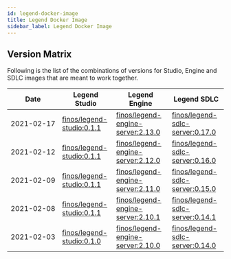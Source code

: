 ```yaml
---
id: legend-docker-image
title: Legend Docker Image
sidebar_label: Legend Docker Image
---
```


## Version Matrix

Following is the list of the combinations of versions for Studio, Engine and SDLC images that are meant to work together.

| Date                    | Legend Studio                                                                                                                                                                       | Legend Engine                                                                                                                                                                                       | Legend SDLC                                                                                                                                                                                     |
| ----------------------- | ----------------------------------------------------------------------------------------------------------------------------------------------------------------------------------- | --------------------------------------------------------------------------------------------------------------------------------------------------------------------------------------------------- | ----------------------------------------------------------------------------------------------------------------------------------------------------------------------------------------------- |
| <nobr>2021-02-17</nobr> | [finos/legend-studio:0.1.1](https://hub.docker.com/layers/finos/legend-studio/0.1.1/images/sha256-b7090cb9b39da22e9d1aab62a2d3a63a218979ef524b1403f2f8fbbdbcd5e722?context=explore) | [finos/legend-engine-server:2.13.0](https://hub.docker.com/layers/finos/legend-engine-server/2.13.0/images/sha256-c2703609d0de4e04890b447487f17023c0e6d8740925c2910fc36163649ad853?context=explore) | [finos/legend-sdlc-server:0.17.0](https://hub.docker.com/layers/finos/legend-sdlc-server/0.17.0/images/sha256-48b1baab8511750f199dfcfed99901fd8fd9fb3c77d99ccf7a60b9dfa351b85e?context=explore) |
| <nobr>2021-02-12</nobr> | [finos/legend-studio:0.1.1](https://hub.docker.com/layers/finos/legend-studio/0.1.1/images/sha256-b7090cb9b39da22e9d1aab62a2d3a63a218979ef524b1403f2f8fbbdbcd5e722?context=explore) | [finos/legend-engine-server:2.12.0](https://hub.docker.com/layers/finos/legend-engine-server/2.12.0/images/sha256-5299034766e30bb957465c5f6309e590c46a67cac64cc060071ab6de8cb6412b?context=explore) | [finos/legend-sdlc-server:0.16.0](https://hub.docker.com/layers/finos/legend-sdlc-server/0.16.0/images/sha256-96034af67ca8caad96f81d5e04b4bae5c095a641a65df19d2365c0d6ed656e76?context=explore) |
| <nobr>2021-02-09</nobr> | [finos/legend-studio:0.1.1](https://hub.docker.com/layers/finos/legend-studio/0.1.1/images/sha256-b7090cb9b39da22e9d1aab62a2d3a63a218979ef524b1403f2f8fbbdbcd5e722?context=explore) | [finos/legend-engine-server:2.11.0](https://hub.docker.com/layers/finos/legend-engine-server/2.11.0/images/sha256-d5ac1b2c0346d85c024566b7cae6b85b8b7fa81767468f458c18e46afd17b3f5?context=explore) | [finos/legend-sdlc-server:0.15.0](https://hub.docker.com/layers/finos/legend-sdlc-server/0.15.0/images/sha256-7cff85cbb679823c7ddb9a7d50860d1369006ef15d83e58a49cbac165156ce89?context=explore) |
| <nobr>2021-02-08</nobr> | [finos/legend-studio:0.1.1](https://hub.docker.com/layers/finos/legend-studio/0.1.1/images/sha256-b7090cb9b39da22e9d1aab62a2d3a63a218979ef524b1403f2f8fbbdbcd5e722?context=explore) | [finos/legend-engine-server:2.10.1](https://hub.docker.com/layers/finos/legend-engine-server/2.10.1/images/sha256-9c54527974e3be9fbdadd3ea6919cc2a5ff4ffaa789ccf789d4a6b188917b3a5?context=explore) | [finos/legend-sdlc-server:0.14.1](https://hub.docker.com/layers/finos/legend-sdlc-server/0.14.1/images/sha256-16b6d58d246f2d9e8b92293fbd2ffb76988aea2a558a943d68b8a587ea89a9f1?context=explore) |
| <nobr>2021-02-03</nobr> | [finos/legend-studio:0.1.0](https://hub.docker.com/layers/finos/legend-studio/0.1.0/images/sha256-52b523c3f59469dc6c15ee6ec0fe550610fdb49ce568334dd53c9e33f7d00afb?context=explore) | [finos/legend-engine-server:2.10.0](https://hub.docker.com/layers/finos/legend-engine-server/2.10.0/images/sha256-d49d13e000e9ed5bed2310bf9e3599b50ceb48db199dc6836b609173d0b0757f?context=explore) | [finos/legend-sdlc-server:0.14.0](https://hub.docker.com/layers/finos/legend-sdlc-server/0.14.0/images/sha256-79d240d17a7d812c3508e2d5f18149c991d9a248d69f387cb6667bff333c8f70?context=explore) |
